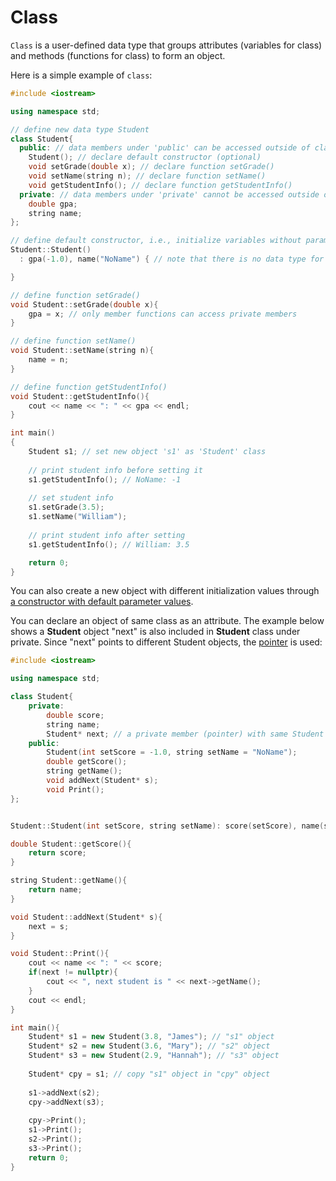 # Class

```Class``` is a user-defined data type that groups attributes (variables for class) and methods (functions for class) to form an object.

Here is a simple example of ```class```:
```c++
#include <iostream>

using namespace std;

// define new data type Student
class Student{
  public: // data members under 'public' can be accessed outside of class, i.e., class users can use data members under 'public'
    Student(); // declare default constructor (optional)
    void setGrade(double x); // declare function setGrade()
    void setName(string n); // declare function setName()
    void getStudentInfo(); // declare function getStudentInfo()
  private: // data members under 'private' cannot be accessed outside of class itself. Only member functions inside the class (e.g. setGrade()) can access
    double gpa;
    string name;
};

// define default constructor, i.e., initialize variables without parameter values
Student::Student()
  : gpa(-1.0), name("NoName") { // note that there is no data type for constructor function

}

// define function setGrade()
void Student::setGrade(double x){ 
    gpa = x; // only member functions can access private members
}

// define function setName()
void Student::setName(string n){
    name = n;
}

// define function getStudentInfo()
void Student::getStudentInfo(){
    cout << name << ": " << gpa << endl;
}

int main()
{
    Student s1; // set new object 's1' as 'Student' class
    
    // print student info before setting it
    s1.getStudentInfo(); // NoName: -1
    
    // set student info
    s1.setGrade(3.5); 
    s1.setName("William");
    
    // print student info after setting
    s1.getStudentInfo(); // William: 3.5

    return 0;
}
```
You can also create a new object with different initialization values through [a constructor with default parameter values](https://github.com/jbcolby0063/til/blob/main/c%2B%2B/constructor_default.md).

You can declare an object of same class as an attribute. The example below shows a <strong>Student</strong> object "next" is also included in <strong>Student</strong> class under private. Since "next" points to different Student objects, the [pointer](https://github.com/jbcolby0063/til/blob/main/c%2B%2B/pointer.md) is used:
```c++ 
#include <iostream>

using namespace std;

class Student{
    private:
        double score;
        string name;
        Student* next; // a private member (pointer) with same Student class 
    public:
        Student(int setScore = -1.0, string setName = "NoName");
        double getScore();
        string getName();
        void addNext(Student* s);
        void Print();
};


Student::Student(int setScore, string setName): score(setScore), name(setName), next(nullptr) {}

double Student::getScore(){
    return score;
}

string Student::getName(){
    return name;
}

void Student::addNext(Student* s){
    next = s;
}

void Student::Print(){
    cout << name << ": " << score;
    if(next != nullptr){
        cout << ", next student is " << next->getName();
    }
    cout << endl;
}

int main(){
    Student* s1 = new Student(3.8, "James"); // "s1" object
    Student* s2 = new Student(3.6, "Mary"); // "s2" object
    Student* s3 = new Student(2.9, "Hannah"); // "s3" object
    
    Student* cpy = s1; // copy "s1" object in "cpy" object
    
    s1->addNext(s2);
    cpy->addNext(s3);
    
    cpy->Print();
    s1->Print();
    s2->Print();
    s3->Print();
    return 0;
}
```
